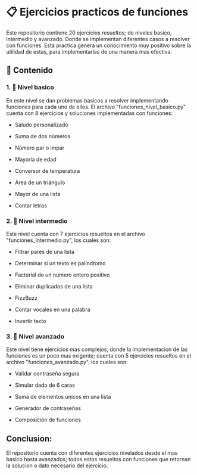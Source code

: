 # 📋 Ejercicios practicos de funciones

Este repositorio contiene 20 ejercicios resueltos; de niveles basico, intermedio y avanzado. Donde se implementan diferentes casos a resolver con funciones.
Esta practica genera un conocimiento muy positivo sobre la utilidad de estas, para implementarlas de una manera mas efectiva.

## 📂 Contenido

### 1. 🐣 Nivel basico

En este nivel se dan problemas basicos a resolver implementando funciones para cada uno de ellos. El archivo "funciones_nivel_basico.py" cuenta con 8 ejercicios y soluciones implementadas con funciones:

- Saludo personalizado

- Suma de dos números

- Número par o impar

- Mayoría de edad

- Conversor de temperatura

- Área de un triángulo

- Mayor de una lista

- Contar letras

### 2. 🐥 Nivel intermedio

Este nivel cuenta con 7 ejercicios resueltos en el archivo "funciones_intermedio.py", los cuales son:

- Filtrar pares de una lista

- Determinar si un texto es palíndromo

- Factorial de un numero entero positivo

- Eliminar duplicados de una lista

- FizzBuzz

- Contar vocales en una palabra

- Invertir texto

### 3. 🐤 Nivel avanzado

Este nivel tiene ejercicios mas complejos, donde la implementacion de las funciones es un poco mas exigente; cuenta con 5 ejercicios resueltos en el archivo "funciones_avanzado.py", 
los cuales son:

- Validar contraseña segura
  
- Simular dado de 6 caras

- Suma de elementos únicos en una lista

- Generador de contraseñas

- Composición de funciones

## Conclusion:

El repositorio cuenta con diferentes ejercicios nivelados desde el mas basico hasta avanzados; todos estos resueltos con funciones que retornan la solucion o dato necesario del ejercicio.




